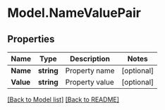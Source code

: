 # Model.NameValuePair
## Properties
Name | Type | Description | Notes
------------ | ------------- | ------------- | -------------
**Name** | **string** | Property name              | [optional] 
**Value** | **string** | Property value              | [optional] 



[[Back to Model list]](Models.doc) [[Back to README]](README.md)


